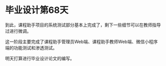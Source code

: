 # 毕业设计第68天

到此，课程助手项目的系统测试部分基本上完成了，剩下一些细节可以在教师指导过进行微调。

这一阶段主要完成了课程助手管理员Web端、课程助手教师Web端、微信小程序端的功能测试和渗透测试。

明天打算进行毕业设计论文的编写。

